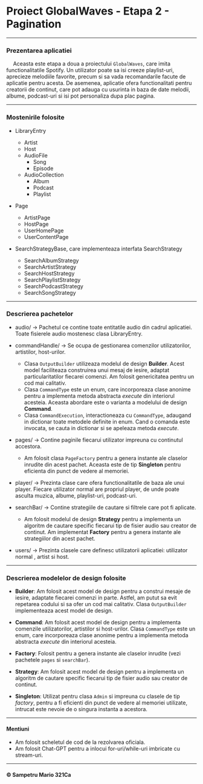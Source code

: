 # Proiect GlobalWaves - Etapa 2 - Pagination

---

### Prezentarea aplicatiei

&emsp; Aceasta este etapa a doua a proiectului `GlobalWaves`, care imita functionalitatile Spotify. Un utilizator poate sa isi creeze playlist-uri, aprecieze melodiile favorite, precum si sa vada recomandarile facute de aplicatie pentru acesta. De asemenea, aplicatie ofera functionalitati pentru creatorii de continut, care pot adauga cu usurinta in baza de date melodii, albume, podcast-uri si isi pot personaliza dupa plac pagina.

---

### Mostenirile folosite

- LibraryEntry
  - Artist
  - Host
  - AudioFile
    -  Song
    - Episode
  - AudioCollection
    - Album
    - Podcast
    - Playlist


- Page
  - ArtistPage
  - HostPage
  - UserHomePage
  - UserContentPage


- SearchStrategyBase, care implementeaza interfata SearchStrategy
  - SearchAlbumStrategy
  - SearchArtistStrategy
  - SearchHostStrategy
  - SearchPlaylistStrategy
  - SearchPodcastStrategy
  - SearchSongStrategy

---

### Descrierea pachetelor

- audio/ &rarr; Pachetul ce contine toate entitatile audio din cadrul aplicatiei.
Toate fisierele audio mostenesc clasa LibraryEntry.


- commandHandle/ &rarr; Se ocupa de gestionarea comenzilor utilizatorilor, artistilor, host-urilor.
  - Clasa `OutputBuilder` utilizeaza modelul de design **Builder**. 
  Acest model faciliteaza construirea unui mesaj de iesire, adaptat
  particularitatilor fiecarei comenzi. Am folosit genericitatea pentru un cod mai calitativ.
  - Clasa `CommandType` este un enum, care incorporeaza clase anonime
  pentru a implementa metoda abstracta _execute_ din interiorul acesteia.
  Aceasta abordare este o varianta a modelului de design **Command**.
  - Clasa `CommandExecution`, interactioneaza cu `CommandType`, adaugand in dictionar
  toate metodele definite in enum. Cand o comanda este invocata, se cauta 
  in dictionar si se apeleaza metoda _execute_.



- pages/ &rarr; Contine paginile fiecarui utilizator impreuna cu continutul accestora.
  - Am folosit clasa `PageFactory` pentru a genera instante ale claselor inrudite din acest
pachet. Aceasta este de tip **Singleton** pentru eficienta din punct de vedere al memoriei.


- player/ &rarr; Prezinta clase care ofera functionalitatile de baza ale unui player.
Fiecare utilizator normal are propriul player, de unde poate asculta muzica, albume,
playlist-uri, podcast-uri.


- searchBar/ &rarr; Contine strategiile de cautare si filtrele care pot fi aplicate.
  - Am folosit modelul de design **Strategy** pentru a implementa un algoritm de
  cautare specific fiecarui tip de fisier audio sau creator de continut. Am implementat
  **Factory** pentru a genera instante ale strategiilor din acest pachet.


- users/ &rarr; Prezinta clasele care definesc utilizatorii aplicatiei: utilizator normal
, artist si host.

---
### Descrierea modelelor de design folosite
- **Builder**: Am folosit acest model de design pentru a construi mesaje de iesire, adaptate
  fiecarei comenzi in parte. Astfel, am putut sa evit repetarea codului si sa
  ofer un cod mai calitativ. Clasa `OutputBuilder` implementeaza acest model de design.


- **Command**: Am folosit acest model de design pentru a implementa comenzile utilizatorilor,
  artistilor si host-urilor. Clasa `CommandType` este un enum, care incorporeaza clase anonime
  pentru a implementa metoda abstracta _execute_ din interiorul acesteia.


- **Factory**: Folosit pentru a genera instante ale claselor inrudite (vezi pachetele `pages`
  si `searchBar`).


- **Strategy**: Am folosit acest model de design pentru a implementa un algoritm de cautare
  specific fiecarui tip de fisier audio sau creator de continut.


- **Singleton**: Utilizat pentru clasa `Admin` si impreuna cu clasele de tip _factory_, pentru
  a fi eficienti din punct de vedere al memoriei utilizate, intrucat este nevoie de o singura
  instanta a acestora.

---

#### Mentiuni
  - Am folosit scheletul de cod de la rezolvarea oficiala.
  - Am folosit Chat-GPT pentru a inlocui for-uri/while-uri imbricate cu stream-uri.

---


#### &copy; Sampetru Mario 321Ca
